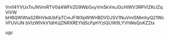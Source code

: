 Vm14YVUxTnJNVmRTV0d4WFlrZG9WbGxyVm5kVmJGcHlWV3RPVlZKclZqVlVW
bHBQWWtaS2RHVkdUbFpTCmJFWXpWWHBDVDJSV1NuVmlSMmhyQ21WcVFUVlJN
bVIzWlVkV1dHUjZNRXREYldScFpHYzlQUW9LYVhWeQoKZ2tx

ugc